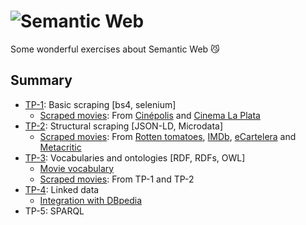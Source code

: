 # ![Semantic Web](https://iconape.com/wp-content/files/od/344352/svg/semantic-web-seeklogo.com.svg)
Some wonderful exercises about Semantic Web 😼

## Summary
- [TP-1](https://github.com/Skydler/practica-web-semantica/tree/main/TP1-Scrapper): Basic scraping [bs4, selenium]
    - [Scraped movies](https://raw.githubusercontent.com/Skydler/practica-web-semantica/main/TP1-Scrapper/data/movies.json): From [Cinépolis](https://www.cinepolis.com.ar/) and [Cinema La Plata](http://www.cinemalaplata.com/)
- [TP-2](https://github.com/Skydler/practica-web-semantica/tree/main/TP2-Structured-data): Structural scraping [JSON-LD, Microdata]
    - [Scraped movies](https://raw.githubusercontent.com/Skydler/practica-web-semantica/main/TP2-Structured-data/data/movies.json): From [Rotten tomatoes](http://rottentomatoes.com/), [IMDb](https://www.imdb.com/), [eCartelera](http://ecartelera.com/) and [Metacritic](https://www.metacritic.com/)
- [TP-3](https://github.com/Skydler/practica-web-semantica/tree/main/TP3-OWL): Vocabularies and ontologies [RDF, RDFs, OWL]
    - [Movie vocabulary](https://raw.githubusercontent.com/Skydler/practica-web-semantica/main/TP3-OWL/data/movie.ttl)
    - [Scraped movies](https://raw.githubusercontent.com/Skydler/practica-web-semantica/main/TP3-OWL/data/movie_individuals.ttl): From TP-1 and TP-2
- [TP-4](https://github.com/Skydler/practica-web-semantica/tree/main/TP4-Linked-data): Linked data
    - [Integration with DBpedia](https://github.com/Skydler/practica-web-semantica/blob/main/TP4-Linked-data/data/dataset-enriquecido.ttl)
- TP-5: SPARQL

